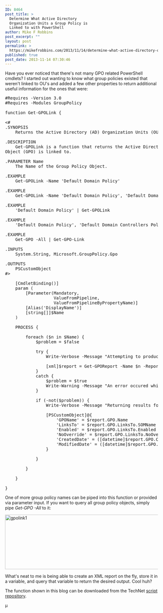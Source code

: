 ```yaml
---
ID: 8464
post_title: >
  Determine What Active Directory
  Organization Units a Group Policy is
  Linked to with PowerShell
author: Mike F Robbins
post_excerpt: ""
layout: post
permalink: >
  https://mikefrobbins.com/2013/11/14/determine-what-active-directory-organization-units-a-group-policy-is-linked-to-with-powershell/
published: true
post_date: 2013-11-14 07:30:46
---
```

Have you ever noticed that there's not many GPO related PowerShell cmdlets? I started out wanting to know what group policies existed that weren't linked to OU's and added a few other properties to return additional useful information for the ones that were:
<pre class="wrap:false lang:ps decode:true" title="Get-GPOLink">#Requires -Version 3.0
#Requires -Modules GroupPolicy 

function Get-GPOLink {

&lt;#
.SYNOPSIS
    Returns the Active Directory (AD) Organization Units (OU's) that a Group Policy Object (GPO) is linked to.

.DESCRIPTION
    Get-GPOLink is a function that returns the Active Directory Organization Units (OU's) that a Group Policy
Object (GPO) is linked to.

.PARAMETER Name
    The Name of the Group Policy Object.

.EXAMPLE
    Get-GPOLink -Name 'Default Domain Policy'

.EXAMPLE
    Get-GPOLink -Name 'Default Domain Policy', 'Default Domain Controllers Policy'

.EXAMPLE
    'Default Domain Policy' | Get-GPOLink

.EXAMPLE
    'Default Domain Policy', 'Default Domain Controllers Policy' | Get-GPOLink

.EXAMPLE
    Get-GPO -All | Get-GPO-Link

.INPUTS
    System.String, Microsoft.GroupPolicy.Gpo

.OUTPUTS
    PSCustomObject
#&gt;

    [CmdletBinding()]
    param (
        [Parameter(Mandatory,
                   ValueFromPipeline,
                   ValueFromPipelineByPropertyName)]
        [Alias('DisplayName')]
        [string[]]$Name
    )

    PROCESS {

        foreach ($n in $Name) {            
            $problem = $false

            try {
                Write-Verbose -Message "Attempting to produce XML report for GPO: $n"

                [xml]$report = Get-GPOReport -Name $n -ReportType Xml -ErrorAction Stop
            }
            catch {
                $problem = $true
                Write-Warning -Message "An error occured while attempting to query GPO: $n"
            }

            if (-not($problem)) {
                Write-Verbose -Message "Returning results for GPO: $n"

                [PSCustomObject]@{
                    'GPOName' = $report.GPO.Name
                    'LinksTo' = $report.GPO.LinksTo.SOMName
                    'Enabled' = $report.GPO.LinksTo.Enabled
                    'NoOverride' = $report.GPO.LinksTo.NoOverride
                    'CreatedDate' = ([datetime]$report.GPO.CreatedTime).ToShortDateString()
                    'ModifiedDate' = ([datetime]$report.GPO.ModifiedTime).ToShortDateString()
                }

            }

        }

    }

}</pre>
One of more group policy names can be piped into this function or provided via parameter input. If you want to query all group policy objects, simply pipe <em>Get-GPO -All</em> to it:

<a href="http://mikefrobbins.com/wp-content/uploads/2013/11/gpolink1.png"><img class="alignnone size-full wp-image-8467" alt="gpolink1" src="http://mikefrobbins.com/wp-content/uploads/2013/11/gpolink1.png" width="877" height="179" /></a>

What's neat to me is being able to create an XML report on the fly, store it in a variable, and query that variable to return the desired output. Cool huh?

The function shown in this blog can be downloaded from the TechNet <a href="http://gallery.technet.microsoft.com/scriptcenter/Determine-What-Active-3a37b0c5" target="_blank">script repository</a>.

µ